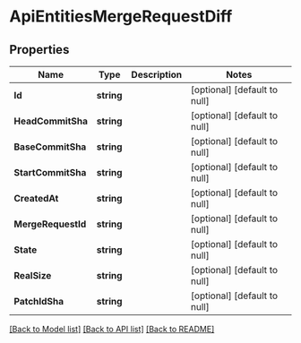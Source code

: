 # ApiEntitiesMergeRequestDiff

## Properties
Name | Type | Description | Notes
------------ | ------------- | ------------- | -------------
**Id** | **string** |  | [optional] [default to null]
**HeadCommitSha** | **string** |  | [optional] [default to null]
**BaseCommitSha** | **string** |  | [optional] [default to null]
**StartCommitSha** | **string** |  | [optional] [default to null]
**CreatedAt** | **string** |  | [optional] [default to null]
**MergeRequestId** | **string** |  | [optional] [default to null]
**State** | **string** |  | [optional] [default to null]
**RealSize** | **string** |  | [optional] [default to null]
**PatchIdSha** | **string** |  | [optional] [default to null]

[[Back to Model list]](../README.md#documentation-for-models) [[Back to API list]](../README.md#documentation-for-api-endpoints) [[Back to README]](../README.md)


